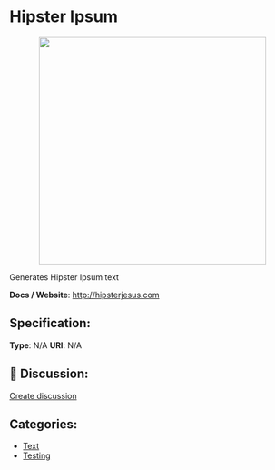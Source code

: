 # Hipster Ipsum
<p align="center">
    <img width="400" src="https://raw.githubusercontent.com/apis-list/apis-list/apis/hipster-ipsum/logo_256x256.png" />
</p>

Generates Hipster Ipsum text

**Docs / Website**: http://hipsterjesus.com

## Specification:
**Type**:  N/A 
**URI**:  N/A 

## 💬 Discussion:
[Create discussion](link)

## Categories:
- [Text](https://github.com/apis-list/apis-list#text)
- [Testing](https://github.com/apis-list/apis-list#testing)





